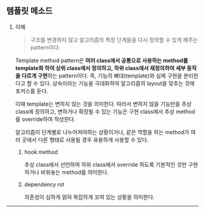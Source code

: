 ## 템플릿 메소드

1. 이해

   > 구조를 변경하지 않고 알고리즘의 특정 단계들을 다시 정의할 수 있게 해주는 pattern이다.

   Template method pattern은 **여러 class에서 공통으로 사용하는 method를 template화 하여 상위 class에서 정의하고, 하위 class에서 재정의하여 세부 동작을 다르게 구현**하는 pattern이다. 즉, 기능의 뼈대(template)와 실제 구현을 분리한다고 할 수 있다. 상속이라는 기능을 극대화하여 알고리즘의 layout을 맞추는 것에 포커스를 둔다.

   이때 template는 변하지 않는 것을 의미한다. 따라서 변하지 않을 기능만을 추상 class에 정의하고, 변하거나 확장될 수 있는 기능은 구현 class에서 추상 method를 override하여 작성한다.

   알고리즘이 단계별로 나누어져야하는 상황이거나, 같은 역할을 하는 method가 여러 곳에서 다른 형태로 사용될 경우 유용하게 사용할 수 있다.

   1. hook method

      추상 class에서 선언하여 하위 class에서 override 하도록 기본적인 것만 구현하거나 비워놓는 method를 의미한다.

   2. dependency rot

      의존성이 심하게 얽혀 복잡하게 꼬여 있는 상황을 의미한다.

---
